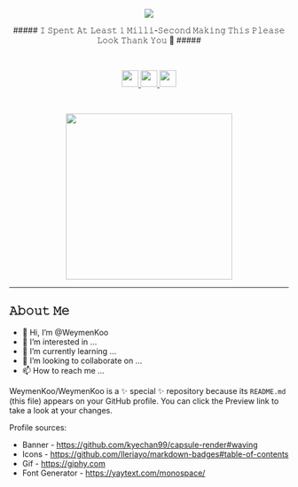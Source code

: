 <p align="center">
  <img src="https://capsule-render.vercel.app/api?type=waving&color=timeGradient&height=100&section=header&text=Drink%20Water%20Before%20Scrolling%20🍵&fontSize=40&theme=blue-green&animation=twinkling"/>
</p>

<p align="center">
  ##### 𝙸 𝚂𝚙𝚎𝚗𝚝 𝙰𝚝 𝙻𝚎𝚊𝚜𝚝 𝟷 𝙼𝚒𝚕𝚕𝚒-𝚂𝚎𝚌𝚘𝚗𝚍 𝙼𝚊𝚔𝚒𝚗𝚐 𝚃𝚑𝚒𝚜 𝙿𝚕𝚎𝚊𝚜𝚎 𝙻𝚘𝚘𝚔 𝚃𝚑𝚊𝚗𝚔 𝚈𝚘𝚞 🦃 #####
</p>

<br>

<p align="center">
  <a href="https://www.linkedin.com/in/weymenkoo/" target="_blank">
    <img height="30" src="https://img.shields.io/badge/linkedin-%230077B5.svg?style=for-the-badge&logo=linkedin&logoColor=white"/>
  </a>
  <a href="mailto:kchweymen@gmail.com" target="_blank">
    <img height="30" src="https://img.shields.io/badge/Gmail-D14836?style=for-the-badge&logo=gmail&logoColor=white"/>
  </a>
  <a href="https://www.youtube.com/watch?v=lpiB2wMc49g" target="_blank">
    <img height="30" src="https://img.shields.io/badge/Discord-%237289DA.svg?style=for-the-badge&logo=discord&logoColor=white"/>
  </a>
</p>

<br>

<p align="center">
  <img height="300" src="https://media.giphy.com/media/3ov9jVnbc2E7rCO0Ao/giphy.gif"/>
</p>

<hr> 

## 𝙰𝚋𝚘𝚞𝚝 𝙼𝚎 
- 👋 Hi, I’m @WeymenKoo
- 👀 I’m interested in ...
- 🌱 I’m currently learning ...
- 💞️ I’m looking to collaborate on ...
- 📫 How to reach me ...

WeymenKoo/WeymenKoo is a ✨ special ✨ repository because its `README.md` (this file) appears on your GitHub profile.
You can click the Preview link to take a look at your changes.

Profile sources:
- Banner - https://github.com/kyechan99/capsule-render#waving
- Icons - https://github.com/Ileriayo/markdown-badges#table-of-contents
- Gif - https://giphy.com
- Font Generator - https://yaytext.com/monospace/
